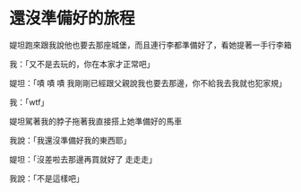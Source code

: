 # 還沒準備好的旅程

媞坦跑來跟我說他也要去那座城堡，而且連行李都準備好了，看她提著一手行李箱  

我：「又不是去玩的，你在本家才正常吧」  

媞坦：「嘖 嘖 嘖 我剛剛已經跟父親說我也要去那邊，你不給我去我就也犯家規」  

我：「wtf」  

媞坦駕著我的脖子拖著我直接搭上她準備好的馬車  

我說：「我還沒準備好我的東西耶」  

媞坦：「沒差啦去那邊再買就好了 走走走」

我說：「不是這樣吧」
